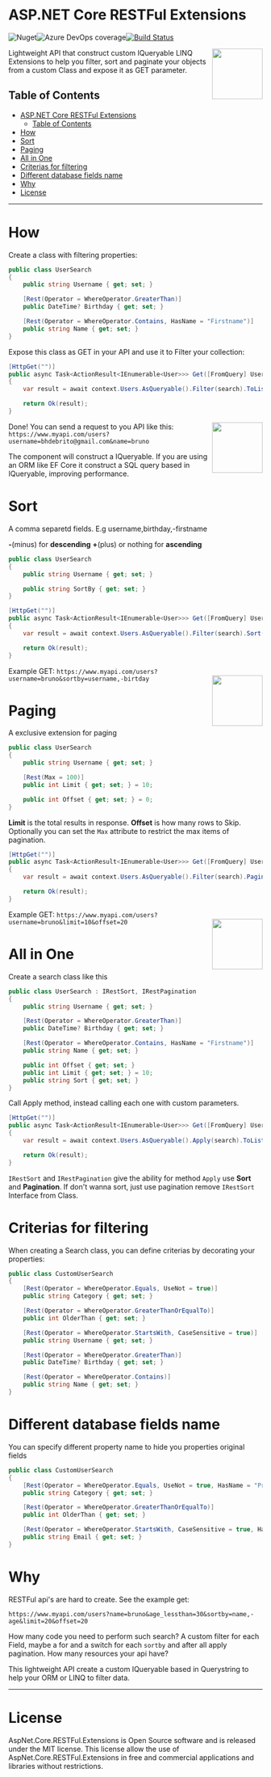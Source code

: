 
# ASP.NET Core RESTFul Extensions
![Nuget](https://img.shields.io/nuget/v/AspNetCore.RESTFul.Extensions)![Azure DevOps coverage](https://img.shields.io/azure-devops/coverage/brunohbrito/AspNet.Core.RESTFul.Extensions/14)[![Build Status](https://dev.azure.com/brunohbrito/AspNet.Core.RESTFul.Extensions/_apis/build/status/brunohbrito.AspNet.Core.RESTFul.Extensions?branchName=master)](https://dev.azure.com/brunohbrito/AspNet.Core.RESTFul.Extensions/_build/latest?definitionId=14&branchName=master)

<img align="right" width="100px" src="https://jpproject.blob.core.windows.net/images/restful-icon-github.png" />
Lightweight API that construct custom IQueryable LINQ Extensions to help you filter, sort and paginate your objects from a custom Class and expose it as GET parameter.


## Table of Contents ##

- [ASP.NET Core RESTFul Extensions](#aspnet-core-restful-extensions)
  - [Table of Contents](#table-of-contents)
- [How](#how)
- [Sort](#sort)
- [Paging](#paging)
- [All in One](#all-in-one)
- [Criterias for filtering](#criterias-for-filtering)
- [Different database fields name](#different-database-fields-name)
- [Why](#why)
- [License](#license)

------------------

# How #

Create a class with filtering properties:

``` c#
public class UserSearch
{
    public string Username { get; set; }

    [Rest(Operator = WhereOperator.GreaterThan)]
    public DateTime? Birthday { get; set; }

    [Rest(Operator = WhereOperator.Contains, HasName = "Firstname")]
    public string Name { get; set; }
}
```

Expose this class as GET in your API and use it to Filter your collection:

``` c#
[HttpGet("")]
public async Task<ActionResult<IEnumerable<User>>> Get([FromQuery] UserSearch search)
{
    var result = await context.Users.AsQueryable().Filter(search).ToListAsync();

    return Ok(result);
}
```

Done! 
<img align="right" width="100px" src="https://jpproject.blob.core.windows.net/images/restful-icon.png" />
You can send a request to you API like this: `https://www.myapi.com/users?username=bhdebrito@gmail.com&name=bruno`


The component will construct a IQueryable. If you are using an ORM like EF Core it construct a SQL query based in IQueryable, improving performance.

# Sort

A comma separetd fields. E.g username,birthday,-firstname

**-**(minus) for **descending** **+**(plus) or nothing for **ascending**

``` c#
public class UserSearch
{
    public string Username { get; set; }

    public string SortBy { get; set; }
}
```


``` c#
[HttpGet("")]
public async Task<ActionResult<IEnumerable<User>>> Get([FromQuery] UserSearch search)
{
    var result = await context.Users.AsQueryable().Filter(search).Sort(search.SortBy).ToListAsync();

    return Ok(result);
}
```
Example GET: `https://www.myapi.com/users?username=bruno&sortby=username,-birtday`
<img align="right" width="100px" src="https://jpproject.blob.core.windows.net/images/restful-icon-2.png" />

# Paging

A exclusive extension for paging


``` c#
public class UserSearch
{
    public string Username { get; set; }

    [Rest(Max = 100)]
    public int Limit { get; set; } = 10;

    public int Offset { get; set; } = 0;
}
```

**Limit** is the total results in response. **Offset** is how many rows to Skip. Optionally you can set the `Max` attribute to restrict the max items of pagination.

``` c#
[HttpGet("")]
public async Task<ActionResult<IEnumerable<User>>> Get([FromQuery] UserSearch search)
{
    var result = await context.Users.AsQueryable().Filter(search).Paging(search.Limit, search.Offset).ToListAsync();

    return Ok(result);
}
```

Example GET: `https://www.myapi.com/users?username=bruno&limit=10&offset=20`
<img align="right" width="100px" src="https://jpproject.blob.core.windows.net/images/all-in-one.png" />

# All in One


Create a search class like this

``` c#
public class UserSearch : IRestSort, IRestPagination
{
    public string Username { get; set; }

    [Rest(Operator = WhereOperator.GreaterThan)]
    public DateTime? Birthday { get; set; }

    [Rest(Operator = WhereOperator.Contains, HasName = "Firstname")]
    public string Name { get; set; }

    public int Offset { get; set; }
    public int Limit { get; set; } = 10;
    public string Sort { get; set; }
}
```
Call Apply method, instead calling each one with custom parameters.

``` c#
[HttpGet("")]
public async Task<ActionResult<IEnumerable<User>>> Get([FromQuery] UserSearch search)
{
    var result = await context.Users.AsQueryable().Apply(search).ToListAsync();

    return Ok(result);
}
```

`IRestSort` and `IRestPagination` give the ability for method `Apply` use **Sort** and **Pagination**. If don't wanna sort, just use pagination remove `IRestSort` Interface from Class.

# Criterias for filtering

When creating a Search class, you can define criterias by decorating your properties:

``` c#
public class CustomUserSearch
{
    [Rest(Operator = WhereOperator.Equals, UseNot = true)]
    public string Category { get; set; }

    [Rest(Operator = WhereOperator.GreaterThanOrEqualTo)]
    public int OlderThan { get; set; }

    [Rest(Operator = WhereOperator.StartsWith, CaseSensitive = true)]
    public string Username { get; set; }

    [Rest(Operator = WhereOperator.GreaterThan)]
    public DateTime? Birthday { get; set; }

    [Rest(Operator = WhereOperator.Contains)]
    public string Name { get; set; }
}
```

# Different database fields name

You can specify different property name to hide you properties original fields

``` c#
public class CustomUserSearch
{
    [Rest(Operator = WhereOperator.Equals, UseNot = true, HasName = "Privilege")]
    public string Category { get; set; }

    [Rest(Operator = WhereOperator.GreaterThanOrEqualTo)]
    public int OlderThan { get; set; }

    [Rest(Operator = WhereOperator.StartsWith, CaseSensitive = true, HasName = "Username")]
    public string Email { get; set; }
}
```

# Why

RESTFul api's are hard to create. See the example get:

`https://www.myapi.com/users?name=bruno&age_lessthan=30&sortby=name,-age&limit=20&offset=20`

How many code you need to perform such search? A custom filter for each Field, maybe a for and a switch for each `sortby` and after all apply pagination.
How many resources your api have? 

This lightweight API create a custom IQueryable based in Querystring to help your ORM or LINQ to filter data.

---------------

# License

AspNet.Core.RESTFul.Extensions is Open Source software and is released under the MIT license. This license allow the use of AspNet.Core.RESTFul.Extensions in free and commercial applications and libraries without restrictions.

